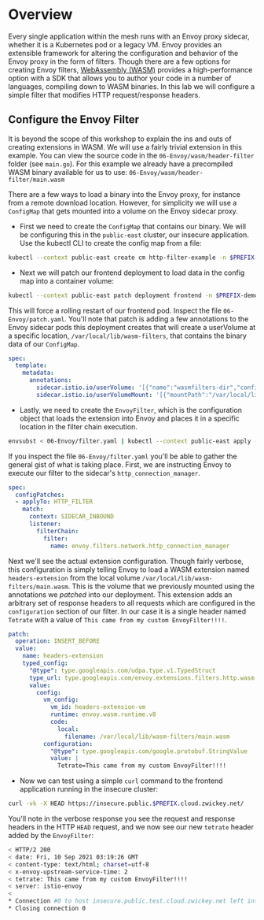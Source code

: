 # Overview
Every single application within the mesh runs with an Envoy proxy sidecar, whether it is a Kubernetes pod or a legacy VM.  Envoy provides an extensible framework for altering the configuration and behavior of the Envoy proxy in the form of filters.  Though there are a few options for creating Envoy filters, [WebAssembly (WASM)](https://www.tetrate.io/blog/wasm-outside-the-browser/) provides a high-performance option with a SDK that allows you to author your code in a number of languages, compiling down to WASM binaries.  In this lab we will configure a simple filter that modifies HTTP request/response headers.

## Configure the Envoy Filter
It is beyond the scope of this workshop to explain the ins and outs of creating extensions in WASM.  We will use a fairly trivial extension in this example.  You can view the source code in the `06-Envoy/wasm/header-filter` folder (see `main.go`).  For this example we already have a precompiled WASM binary available for us to use: `06-Envoy/wasm/header-filter/main.wasm`

There are a few ways to load a binary into the Envoy proxy, for instance from a remote download location.  However, for simplicity we will use a `ConfigMap` that gets mounted into a volume on the Envoy sidecar proxy.

- First we need to create the `ConfigMap` that contains our binary.  We will be configuring this in the `public-east` cluster, our insecure application.  Use the kubectl CLI to create the config map from a file:

```bash
kubectl --context public-east create cm http-filter-example -n $PREFIX-demo-insecure --from-file=06-Envoy/wasm/header-filter/main.wasm
```
- Next we will patch our frontend deployment to load data in the config map into a container volume:

```bash
kubectl --context public-east patch deployment frontend -n $PREFIX-demo-insecure --patch "$(cat 06-Envoy/patch.yaml)" 
```

This will force a rolling restart of our frontend pod.  Inspect the file `06-Envoy/patch.yaml`.  You'll note that patch is adding a few annotations to the Envoy sidecar pods this deployment creates that will create a userVolume at a specific location, `/var/local/lib/wasm-filters`, that contains the binary data of our `ConfigMap`.

```yaml
spec:
  template:
    metadata:
      annotations:
        sidecar.istio.io/userVolume: '[{"name":"wasmfilters-dir","configMap": {"name":"http-filter-example"}}]'
        sidecar.istio.io/userVolumeMount: '[{"mountPath":"/var/local/lib/wasm-filters","name":"wasmfilters-dir"}]'
```

- Lastly, we need to create the `EnvoyFilter`, which is the configuration object that loads the extension into Envoy and places it in a specific location in the filter chain execution.
```bash
envsubst < 06-Envoy/filter.yaml | kubectl --context public-east apply -f -
```

If you inspect the file `06-Envoy/filter.yaml` you'll be able to gather the general gist of what is taking place.  First, we are instructing Envoy to execute our filter to the sidecar's `http_connection_manager`.

```yaml
spec:
  configPatches:
  - applyTo: HTTP_FILTER
    match:
      context: SIDECAR_INBOUND
      listener:
        filterChain:
          filter:
            name: envoy.filters.network.http_connection_manager
```

Next we'll see the actual extension configuration.  Though fairly verbose, this configuration is simply telling Envoy to load a WASM extension named `headers-extension` from the local volume `/var/local/lib/wasm-filters/main.wasm`.  This is the volume that we previously mounted using the annotations we *patched* into our deployment.  This extension adds an arbitrary set of response headers to all requests which are configured in the `configuration` section of our filter.  In our case it is a single header named `Tetrate` with a value of `This came from my custom EnvoyFilter!!!!`.

```yaml
patch:
  operation: INSERT_BEFORE
  value:
    name: headers-extension
    typed_config:
      "@type": type.googleapis.com/udpa.type.v1.TypedStruct
      type_url: type.googleapis.com/envoy.extensions.filters.http.wasm.v3.Wasm
      value:
        config:
          vm_config:
            vm_id: headers-extension-vm
            runtime: envoy.wasm.runtime.v8
            code:
              local:
                filename: /var/local/lib/wasm-filters/main.wasm
          configuration:
            "@type": type.googleapis.com/google.protobuf.StringValue
            value: |
              Tetrate=This came from my custom EnvoyFilter!!!!
```

- Now we can test using a simple `curl` command to the frontend application running in the insecure cluster:

```bash
curl -vk -X HEAD https://insecure.public.$PREFIX.cloud.zwickey.net/  
```

You'll note in the verbose response you see the request and response headers in the HTTP `HEAD` request, and we now see our new `tetrate` header added by the `EnvoyFilter`:
```bash
< HTTP/2 200 
< date: Fri, 10 Sep 2021 03:19:26 GMT
< content-type: text/html; charset=utf-8
< x-envoy-upstream-service-time: 2
< tetrate: This came from my custom EnvoyFilter!!!!
< server: istio-envoy
< 
* Connection #0 to host insecure.public.test.cloud.zwickey.net left intact
* Closing connection 0
```
